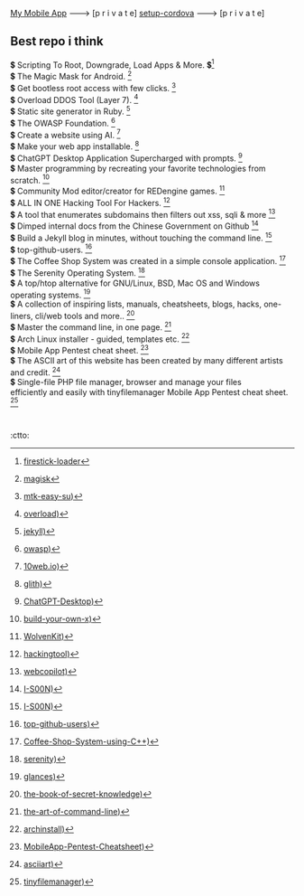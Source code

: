 [My Mobile App](https://github.com/jadepoiskls/Mobile-App) ---> [p r i v a t e]
[setup-cordova](https://github.com/jadepoiskls/setup-cordova) ---> [p r i v a t e]

## Best repo i think

:heavy_dollar_sign: Scripting To Root, Downgrade, Load Apps & More. :heavy_dollar_sign:[^1] <br>
:heavy_dollar_sign: The Magic Mask for Android. [^2] <br>
:heavy_dollar_sign: Get bootless root access with few clicks. [^3] <br>
:heavy_dollar_sign: Overload DDOS Tool (Layer 7). [^4] <br>
:heavy_dollar_sign: Static site generator in Ruby. [^5] <br>
:heavy_dollar_sign: The OWASP Foundation. [^6] <br>
:heavy_dollar_sign: Create a website using AI. [^7] <br>
:heavy_dollar_sign: Make your web app installable. [^8] <br>
:heavy_dollar_sign: ChatGPT Desktop Application Supercharged with prompts. [^9] <br>
:heavy_dollar_sign: Master programming by recreating your favorite technologies from scratch. [^10] <br>
:heavy_dollar_sign: Community Mod editor/creator for REDengine games. [^11] <br>
:heavy_dollar_sign: ALL IN ONE Hacking Tool For Hackers. [^12] <br>
:heavy_dollar_sign: A tool that enumerates subdomains then filters out xss, sqli & more [^13] <br>
:heavy_dollar_sign: Dimped internal docs from the Chinese Government on Github [^14] <br>
:heavy_dollar_sign: Build a Jekyll blog in minutes, without touching the command line. [^15] <br>
:heavy_dollar_sign: top-github-users. [^16] <br>
:heavy_dollar_sign: The Coffee Shop System was created in a simple console application. [^17] <br>
:heavy_dollar_sign: The Serenity Operating System. [^18] <br>
:heavy_dollar_sign: A top/htop alternative for GNU/Linux, BSD, Mac OS and Windows operating systems. [^19] <br>
:heavy_dollar_sign: A collection of inspiring lists, manuals, cheatsheets, blogs, hacks, one-liners, cli/web tools and more.. [^20] <br>
:heavy_dollar_sign: Master the command line, in one page. [^21] <br>
:heavy_dollar_sign: Arch Linux installer - guided, templates etc. [^22] <br>
:heavy_dollar_sign: Mobile App Pentest cheat sheet. [^23] <br>
:heavy_dollar_sign: The ASCII art of this website has been created by many different artists and credit. [^24] <br>
:heavy_dollar_sign: Single-file PHP file manager, browser and manage your files <br>efficiently and easily with tinyfilemanager Mobile App Pentest cheat sheet. [^25] <br>

[^1]: [firestick-loader](https://github.com/jadepoiskls/firestick-loader)
[^2]: [magisk](https://github.com/topjohnwu/Magisk)
[^3]: [mtk-easy-su)](https://github.com/jadepoiskls/mtk-easy-su)
[^4]: [overload)](https://github.com/jadepoiskls/overload)
[^5]: [jekyll)](https://github.com/jekyll)
[^6]: [owasp)](https://github.com/owasp)
[^7]: [10web.io)](https://10web.io/)
[^8]: [glith)](https://glitch.com/)
[^9]: [ChatGPT-Desktop)](https://github.com/StanGirard/ChatGPT-Desktop)
[^10]: [build-your-own-x)](https://github.com/codecrafters-io/build-your-own-x)
[^11]: [WolvenKit)](https://github.com/WolvenKit/WolvenKit/)
[^12]: [hackingtool)](https://github.com/Z4nzu/hackingtool/)
[^13]: [webcopilot)](https://github.com/h4r5h1t/webcopilot)
[^14]: [I-S00N)](https://github.com/I-S00N/I-S00N)
[^15]: [I-S00N)](https://github.com/barryclark/jekyll-now)
[^16]: [top-github-users)](https://github.com/gayanvoice/top-github-users)
[^17]: [Coffee-Shop-System-using-C++)](https://github.com/0x3EF8/Coffee-Shop-System-using-CPlusPlus)
[^18]: [serenity)](https://github.com/SerenityOS/serenity/)
[^19]: [glances)](https://github.com/nicolargo/glances/)
[^20]: [the-book-of-secret-knowledge)](https://github.com/trimstray/the-book-of-secret-knowledge)
[^21]: [the-art-of-command-line)](https://github.com/jlevy/the-art-of-command-line)
[^22]: [archinstall)](https://github.com/archlinux/archinstall)
[^23]: [MobileApp-Pentest-Cheatsheet)](https://github.com/tanprathan/MobileApp-Pentest-Cheatsheet)
[^24]: [asciiart)](https://www.asciiart.eu/)
[^25]: [tinyfilemanager)](https://github.com/prasathmani/tinyfilemanager/)

<br>

:ctto:


<!-- 
https://gist.github.com/robzwolf
[^20]: [xxx)](xxxx)
https://gist.github.com/rxaviers/7360908
https://github.com/search?q=hacking&type=repositories
https://github.com/search?q=hacking&type=repositories 
-->
